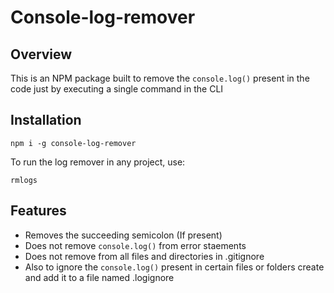 # Console-log-remover

## Overview

This is an NPM package built to remove the `console.log()` present in the code just by executing a single command in the CLI

## Installation

```
npm i -g console-log-remover
```

To run the log remover in any project, use:

```
rmlogs
```

## Features

-   Removes the succeeding semicolon (If present)
-   Does not remove `console.log()` from error staements
-   Does not remove from all files and directories in .gitignore
-   Also to ignore the `console.log()` present in certain files or folders create and add it to a file named .logignore
